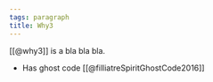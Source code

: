 ```yaml
---
tags: paragraph
title: Why3
---
```


[[@why3]] is a bla bla bla.

- Has ghost code [[@filliatreSpiritGhostCode2016]]